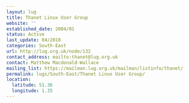 ```yaml
---
layout: lug
title: Thanet Linux User Group
website: ''
established_date: 2004/01
status: Active
last_update: 04/2010
categories: South-East
url: http://lug.org.uk/node/132
contact_address: mailto:thanet@lug.org.uk
contact: Matthew Macdonald-Wallace
mailing_list: https://mailman.lug.org.uk/mailman/listinfo/thanet/
permalink: lugs/South-East/Thanet Linux User Group/
location:
  latitude: 51.36
  longitude: 1.35
---
```

